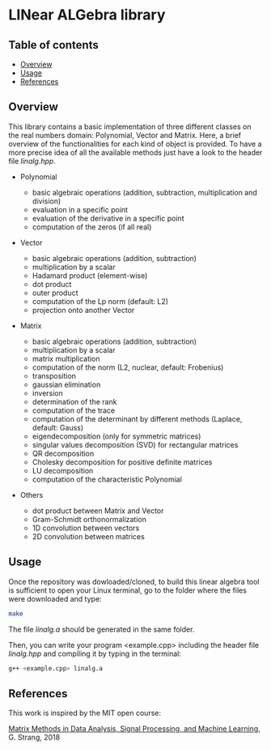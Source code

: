 # LINear ALGebra library

## Table of contents
* [Overview](#overview)
* [Usage](#usage)
* [References](#references)


## Overview
This library contains a basic implementation of three different classes on the real numbers domain: Polynomial, Vector and Matrix. Here, a brief overview of the functionalities for each kind of object is provided.
To have a more precise idea of all the available methods just have a look to the header file *linalg.hpp*.

* Polynomial
    * basic algebraic operations (addition, subtraction, multiplication and division)
    * evaluation in a specific point
    * evaluation of the derivative in a specific point
    * computation of the zeros (if all real)

* Vector
    * basic algebraic operations (addition, subtraction)
    * multiplication by a scalar
    * Hadamard product (element-wise)
    * dot product
    * outer product
    * computation of the Lp norm (default: L2)
    * projection onto another Vector

* Matrix
    * basic algebraic operations (addition, subtraction)
    * multiplication by a scalar
    * matrix multiplication
    * computation of the norm (L2, nuclear, default: Frobenius)
    * transposition
    * gaussian elimination
    * inversion
    * determination of the rank
    * computation of the trace
    * computation of the determinant by different methods (Laplace, default: Gauss)
    * eigendecomposition (only for symmetric matrices)
    * singular values decomposition (SVD) for rectangular matrices
    * QR decomposition
    * Cholesky decomposition for positive definite matrices
    * LU decomposition
    * computation of the characteristic Polynomial

* Others
    * dot product between Matrix and Vector
    * Gram-Schmidt orthonormalization
    * 1D convolution between vectors
    * 2D convolution between matrices


## Usage
Once the repository was dowloaded/cloned, to build this linear algebra tool is sufficient to open your Linux terminal, go to the folder where the files were downloaded and type:
```bash
make
```

The file *linalg.a* should be generated in the same folder.

Then, you can write your program <example.cpp> including the header file *linalg.hpp* and compiling it by typing in the terminal:
```bash
g++ <example.cpp> linalg.a
```


## References
This work is inspired by the MIT open course:

[Matrix Methods in Data Analysis, Signal Processing, and Machine Learning](https://ocw.mit.edu/courses/mathematics/18-065-matrix-methods-in-data-analysis-signal-processing-and-machine-learning-spring-2018/), G. Strang, 2018